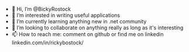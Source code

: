 - 👋 Hi, I’m @BickyRostock
- 👀 I’m interested in writing useful applications
- 🌱 I’m currently learning anything new in .net community
- 💞️ I’m looking to collaborate on anything really as long as it's interesting
- 📫 How to reach me: comment on github or find me on linkedin linkedin.com/in/rickybostock/
